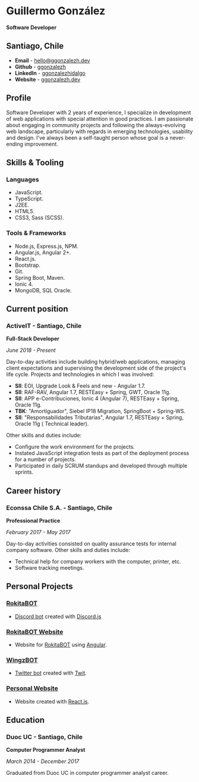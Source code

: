 # Guillermo González

**Software Developer**

## Santiago, Chile
- **Email** - [hello@ggonzalezh.dev](mailto:hello@ggonzalezh.dev)
- **Github** - [ggonzalezh](https://github.com/ggonzalezh)
- **LinkedIn** - [ggonzalezhidalgo](https://www.linkedin.com/in/ggonzalezhidalgo/)
- **Website** - [ggonzalezh.dev](https://ggonzalezh.dev)

## Profile
 Software Developer with 2 years of experience, I specialize in development of web applications with special attention in good practices. I am passionate about engaging in community projects and following the always-evolving web landscape, particularly with regards in emerging technologies, usability and design. I've always been a self-taught person whose goal is a never-ending improvement.

 ## Skills & Tooling
 
 ### Languages
 - JavaScript.
 - TypeScript.
 - J2EE.
 - HTML5.
 - CSS3, Sass (SCSS).

 ### Tools & Frameworks
 - Node.js, Express.js, NPM.
 - Angular.js, Angular 2+.
 - React.js.
 - Bootstrap.
 - Git.
 - Spring Boot, Maven.
 - Ionic 4.
 - MongoDB, SQL Oracle.

## Current position

### ActiveIT - Santiago, Chile
**Full-Stack Developer**

_June 2018 - Present_

Day-to-day activities include building hybrid/web applications, managing client expectations and supervising the development side of the project's life cycle. Projects and technologies in which I was involved:

- **SII**: EOI, Upgrade Look & Feels and new - Angular 1.7.
- **SII**: RAF-RAV, Angular 1.7, RESTEasy + Spring, GWT, Oracle 11g.
- **SII**: APP e-Contribuciones, Ionic 4 (Angular 7), RESTEasy + Spring, Oracle 11g.
- **TBK**: "Amortiguador", Siebel IP18 Migration, SpringBoot + Spring-WS.
- **SII**: "Responsabilidades Tributarias", Angular 1.7, RESTEasy + Spring, Oracle 11g (
Technical leader).

Other skills and duties include:

- Configure the work environment for the projects.
- Instated JavaScript integration tests as part of the deployment process for a number of projects.
- Participated in daily SCRUM standups and developed through multiple sprints.

## Career history

### Econssa Chile S.A. - Santiago, Chile

**Professional Practice**

_February 2017 - May 2017_

Day-to-day activities consisted on quality assurance tests for internal company software. Other skills and duties include:

- Technical help for company workers with the computer, printer, etc.
- Software tracking meetings.

## Personal Projects

### [RokitaBOT](https://github.com/ggonzalezh/rokita-bot)
- [Discord bot](https://discordapp.com/oauth2/authorize?client_id=414719351338565632&scope=bot) created with [Discord.js](https://discord.js.org/#/)

### [RokitaBOT Website](https://github.com/ggonzalezh/rokitabot-web)
- Website for [RokitaBOT](https://github.com/ggonzalezh/rokita-bot) using [Angular](https://angular.io/).

### [WingzBOT](https://github.com/ggonzalezh/wingz-bot)
- [Twitter bot](https://twitter.com/WingzBOT) created with [Twit](https://www.npmjs.com/package/twit).

### [Personal Website](https://ggonzalezh.dev)
- Website created with [React.js](https://github.com/facebook/create-react-app).

## Education

### Duoc UC - Santiago, Chile

**Computer Programmer Analyst**

_March 2014 - December 2017_

Graduated from Duoc UC in computer programmer analyst career.